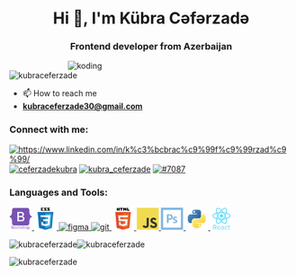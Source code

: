 
<h1 align="center">Hi 👋, I'm Kübra Cəfərzadə</h1>
<h3 align="center">Frontend developer from Azerbaijan</h3>

<img align="right" alt="koding" width="400" src="https://data.whicdn.com/images/271624292/original.gif">
<p align="left"> <img src="https://komarev.com/ghpvc/?username=kubraceferzade&label=Profile%20views&color=0e75b6&style=flat" alt="kubraceferzade" /> </p>

- 📫 How to reach me 
- **kubraceferzade30@gmail.com**

<h3 align="left">Connect with me:</h3>
<p align="left">
<a href="https://linkedin.com/in/https://www.linkedin.com/in/k%c3%bcbrac%c9%99f%c9%99rzad%c9%99/" target="blank"><img align="center" src="https://raw.githubusercontent.com/rahuldkjain/github-profile-readme-generator/master/src/images/icons/Social/linked-in-alt.svg" alt="https://www.linkedin.com/in/k%c3%bcbrac%c9%99f%c9%99rzad%c9%99/" height="30" width="40" /></a>
<a href="https://fb.com/ceferzadekubra" target="blank"><img align="center" src="https://raw.githubusercontent.com/rahuldkjain/github-profile-readme-generator/master/src/images/icons/Social/facebook.svg" alt="ceferzadekubra" height="30" width="40" /></a>
<a href="https://instagram.com/kubra_ceferzade" target="blank"><img align="center" src="https://raw.githubusercontent.com/rahuldkjain/github-profile-readme-generator/master/src/images/icons/Social/instagram.svg" alt="kubra_ceferzade" height="30" width="40" /></a>
<a href="https://discord.gg/#7087" target="blank"><img align="center" src="https://raw.githubusercontent.com/rahuldkjain/github-profile-readme-generator/master/src/images/icons/Social/discord.svg" alt="#7087" height="30" width="40" /></a>
</p>

<h3 align="left">Languages and Tools:</h3>
<p align="left"> <a href="https://getbootstrap.com" target="_blank" rel="noreferrer"> <img src="https://raw.githubusercontent.com/devicons/devicon/master/icons/bootstrap/bootstrap-plain-wordmark.svg" alt="bootstrap" width="40" height="40"/> </a> <a href="https://www.w3schools.com/css/" target="_blank" rel="noreferrer"> <img src="https://raw.githubusercontent.com/devicons/devicon/master/icons/css3/css3-original-wordmark.svg" alt="css3" width="40" height="40"/> </a> <a href="https://www.figma.com/" target="_blank" rel="noreferrer"> <img src="https://www.vectorlogo.zone/logos/figma/figma-icon.svg" alt="figma" width="40" height="40"/> </a> <a href="https://git-scm.com/" target="_blank" rel="noreferrer"> <img src="https://www.vectorlogo.zone/logos/git-scm/git-scm-icon.svg" alt="git" width="40" height="40"/> </a> <a href="https://www.w3.org/html/" target="_blank" rel="noreferrer"> <img src="https://raw.githubusercontent.com/devicons/devicon/master/icons/html5/html5-original-wordmark.svg" alt="html5" width="40" height="40"/> </a> <a href="https://developer.mozilla.org/en-US/docs/Web/JavaScript" target="_blank" rel="noreferrer"> <img src="https://raw.githubusercontent.com/devicons/devicon/master/icons/javascript/javascript-original.svg" alt="javascript" width="40" height="40"/> </a> <a href="https://www.photoshop.com/en" target="_blank" rel="noreferrer"> <img src="https://raw.githubusercontent.com/devicons/devicon/master/icons/photoshop/photoshop-line.svg" alt="photoshop" width="40" height="40"/> </a> <a href="https://www.python.org" target="_blank" rel="noreferrer"> <img src="https://raw.githubusercontent.com/devicons/devicon/master/icons/python/python-original.svg" alt="python" width="40" height="40"/> </a> <a href="https://reactjs.org/" target="_blank" rel="noreferrer"> <img src="https://raw.githubusercontent.com/devicons/devicon/master/icons/react/react-original-wordmark.svg" alt="react" width="40" height="40"/> </a> </p>

<p><img align="left" src="https://github-readme-stats.vercel.app/api/top-langs?username=kubraceferzade&show_icons=true&locale=en&layout=compact" alt="kubraceferzade" /></p>

<p>&nbsp;<img  align="left" src="https://github-readme-stats.vercel.app/api?username=kubraceferzade&show_icons=true&locale=en" alt="kubraceferzade" /></p>

<p><img  align="left" src="https://github-readme-streak-stats.herokuapp.com/?user=kubraceferzade&" alt="kubraceferzade" /></p>
